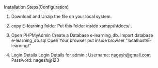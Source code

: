 Installation Steps(Configuration)
1. Download and Unzip the file on your local system.
2. copy E-learning folder Put this folder inside xampp/htdocs/ .

3. Open PHPMyAdmin
   Create a Database e-learning_db.
   Import database e-learning_db.sql
   Open Your browser put inside browser "localhost/E-learning/”
   
4. Login Details
   Login Details for admin :
   Username: nagesh@gmail.com
   Password: nagesh@123
   
   
